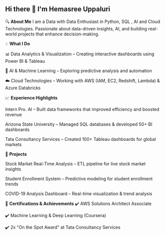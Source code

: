 ## Hi there 👋 I'm Hemasree Uppaluri 

<!--
**hemasreeuvs/hemasreeuvs** is a ✨ _special_ ✨ repository because its `README.md` (this file) appears on your GitHub profile.

Here are some ideas to get you started:

- 🔭 I’m currently working on ...
- 🌱 I’m currently learning ...
- 👯 I’m looking to collaborate on ...
- 🤔 I’m looking for help with ...
- 💬 Ask me about ...
- 📫 How to reach me: ...
- 😄 Pronouns: ...
- ⚡ Fun fact: ...
-->

🔍 **About Me**
I am a Data  with Data Enthusiast in Python, SQL , AI and Cloud Technologies. Passionate about data-driven insights, AI, and building real-world projects that enhance decision-making.

💡 **What I Do**

📊 Data Analytics & Visualization – Creating interactive dashboards using Power BI & Tableau

🤖 AI & Machine Learning – Exploring predictive analysis and automation

☁️ Cloud Technologies – Working with AWS (IAM, EC2, Redshift, Lambda) & Azure Databricks

📈 **Experience Highlights**

Intern Pro. AI – Built data frameworks that improved efficiency and boosted revenue

Arizona State University – Managed SQL databases & developed 50+ BI dashboards

Tata Consultancy Services – Created 100+ Tableau dashboards for global markets

🌱 **Projects**

Stock Market Real-Time Analysis – ETL pipeline for live stock market insights

Student Enrollment System – Predictive modeling for student enrollment trends

COVID-19 Analysis Dashboard – Real-time visualization & trend analysis

📜 **Certifications & Achievements**
✔️ AWS Solutions Architect Associate

✔️ Machine Learning & Deep Learning (Coursera)

✔️ 2x "On the Spot Award" at Tata Consultancy Services
